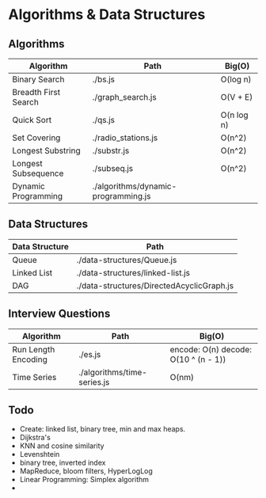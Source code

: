# Algorithms & Data Structures

## Algorithms

| Algorithm | Path | Big(O) |
|----|----|----|
| Binary Search | ./bs.js | O(log n) |
| Breadth First Search | ./graph_search.js | O(V + E) |
| Quick Sort | ./qs.js | O(n log n) |
| Set Covering | ./radio_stations.js | O(n^2) |
| Longest Substring | ./substr.js | O(n^2) |
| Longest Subsequence | ./subseq.js | O(n^2) |
| Dynamic Programming | ./algorithms/dynamic-programming.js |  |


## Data Structures

| Data Structure | Path |
|---|----|
| Queue | ./data-structures/Queue.js |
| Linked List | ./data-structures/linked-list.js |
| DAG | ./data-structures/DirectedAcyclicGraph.js |


## Interview Questions

| Algorithm | Path | Big(O) |
|----|----|----|
| Run Length Encoding | ./es.js | encode: O(n) decode: O(10 ^ (n - 1)) |
| Time Series | ./algorithms/time-series.js | O(nm) |


## Todo

* Create: linked list, binary tree, min and max heaps. 
* Dijkstra's
* KNN and cosine similarity
* Levenshtein
* binary tree, inverted index
* MapReduce, bloom filters, HyperLogLog
* Linear Programming: Simplex algorithm
* 
